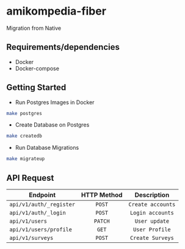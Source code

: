 # amikompedia-fiber
Migration from Native

## Requirements/dependencies
- Docker
- Docker-compose

## Getting Started

- Run Postgres Images in Docker

```sh
make postgres
```

- Create Database on Postgres

```sh
make createdb
```

- Run Database Migrations

```sh
make migrateup
```


## API Request

| Endpoint                | HTTP Method |    Description    |
|-------------------------|:-----------:|:-----------------:|
| `api/v1/auth/_register` |   `POST`    | `Create accounts` |
| `api/v1/auth/_login`    |   `POST`    | `Login accounts`  |
| `api/v1/users`          |   `PATCH`   |   `User update`   |
| `api/v1/users/profile`  |    `GET`    |  `User Profile`   |
| `api/v1/surveys`        |   `POST`    | `Create Surveys`  |

